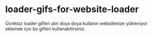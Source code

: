 # loader-gifs-for-website-loader
Ücretsiz loader gifleri alın doya doya kullanın websitenize yükleniyor eklemek için bu gifleri kullanabilirsiniz.
